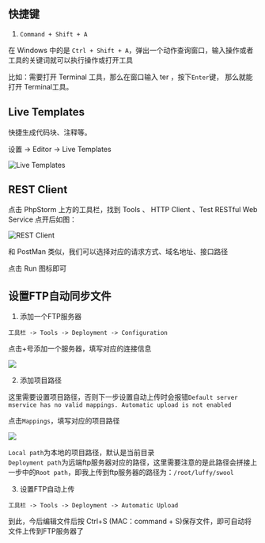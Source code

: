 ## 快捷键

1. `Command + Shift + A`

在 Windows 中的是 `Ctrl + Shift + A`，弹出一个动作查询窗口，输入操作或者工具的关键词就可以执行操作或打开工具

比如：需要打开 Terminal 工具，那么在窗口输入 ter ，按下`Enter`键，
那么就能打开 Terminal工具。

## Live Templates

快捷生成代码块、注释等。

设置 -> Editor -> Live Templates

![Live Templates](//cdn.jsdelivr.net/gh/lufeibot/notes@master/docs/images/phpstorm/LiveTemplates.png)

## REST Client

点击 PhpStorm 上方的工具栏，找到 Tools 、 HTTP Client 、Test RESTful Web Service 点开后如图：

![REST Client](//cdn.jsdelivr.net/gh/lufeibot/notes@master/docs/images/phpstorm/rest-client.png)

和 PostMan 类似，我们可以选择对应的请求方式、域名地址、接口路径

点击 Run 图标即可

## 设置FTP自动同步文件

1. 添加一个FTP服务器

`工具栏 -> Tools -> Deployment -> Configuration`

点击+号添加一个服务器，填写对应的连接信息

![](//cdn.jsdelivr.net/gh/lufeibot/notes@master/docs/images/phpstorm/add-ftp-server.png)

2. 添加项目路径

这里需要设置项目路径，否则下一步设置自动上传时会报错`Default server mservice has no valid mappings. Automatic upload is not enabled`

点击`Mappings`，填写对应的项目路径

![](//cdn.jsdelivr.net/gh/lufeibot/notes@master/docs/images/phpstorm/add-ftp-mappings.png)

`Local path`为本地的项目路径，默认是当前目录  
`Deployment path`为远端ftp服务器对应的路径，这里需要注意的是此路径会拼接上一步中的`Root path`，即我上传到ftp服务器的路径为：`/root/luffy/swool`

3. 设置FTP自动上传

`工具栏 -> Tools -> Deployment -> Automatic Upload`

到此，今后编辑文件后按 Ctrl+S (MAC：command + S)保存文件，即可自动将文件上传到FTP服务器了